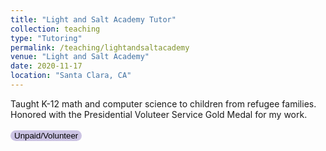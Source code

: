 ```yaml
---
title: "Light and Salt Academy Tutor"
collection: teaching
type: "Tutoring"
permalink: /teaching/lightandsaltacademy
venue: "Light and Salt Academy"
date: 2020-11-17
location: "Santa Clara, CA"
---
```


Taught K-12 math and computer science to children from refugee families. Honored with the Presidential Voluteer Service Gold Medal for my work.
<br>
<br>
<button style='border-radius:12px;background-color:rgb(203, 195, 227);border:none'> Unpaid/Volunteer </button>
